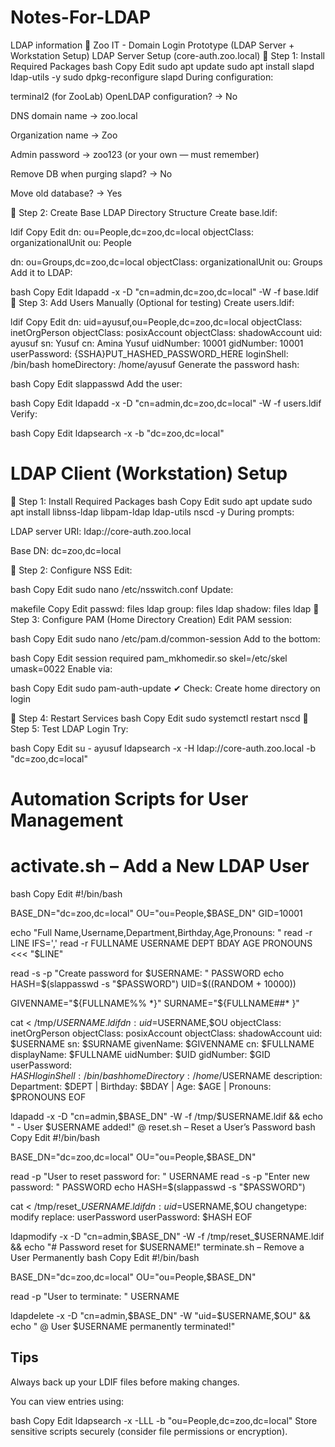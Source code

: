 # Notes-For-LDAP
LDAP information 
🐧 Zoo IT - Domain Login Prototype (LDAP Server + Workstation Setup)
LDAP Server Setup (core-auth.zoo.local)
🔹 Step 1: Install Required Packages
bash
Copy
Edit
sudo apt update
sudo apt install slapd ldap-utils -y
sudo dpkg-reconfigure slapd
During configuration:

terminal2 (for ZooLab)  OpenLDAP configuration? → No

DNS domain name → zoo.local

Organization name → Zoo

Admin password → zoo123 (or your own — must remember)

Remove DB when purging slapd? → No

Move old database? → Yes

🔹 Step 2: Create Base LDAP Directory Structure
Create base.ldif:

ldif
Copy
Edit
dn: ou=People,dc=zoo,dc=local
objectClass: organizationalUnit
ou: People

dn: ou=Groups,dc=zoo,dc=local
objectClass: organizationalUnit
ou: Groups
Add it to LDAP:

bash
Copy
Edit
ldapadd -x -D "cn=admin,dc=zoo,dc=local" -W -f base.ldif
🔹 Step 3: Add Users Manually (Optional for testing)
Create users.ldif:

ldif
Copy
Edit
dn: uid=ayusuf,ou=People,dc=zoo,dc=local
objectClass: inetOrgPerson
objectClass: posixAccount
objectClass: shadowAccount
uid: ayusuf
sn: Yusuf
cn: Amina Yusuf
uidNumber: 10001
gidNumber: 10001
userPassword: {SSHA}PUT_HASHED_PASSWORD_HERE
loginShell: /bin/bash
homeDirectory: /home/ayusuf
Generate the password hash:

bash
Copy
Edit
slappasswd
Add the user:

bash
Copy
Edit
ldapadd -x -D "cn=admin,dc=zoo,dc=local" -W -f users.ldif
Verify:

bash
Copy
Edit
ldapsearch -x -b "dc=zoo,dc=local"
# LDAP Client (Workstation) Setup
🔹 Step 1: Install Required Packages
bash
Copy
Edit
sudo apt update
sudo apt install libnss-ldap libpam-ldap ldap-utils nscd -y
During prompts:

LDAP server URI: ldap://core-auth.zoo.local

Base DN: dc=zoo,dc=local

🔹 Step 2: Configure NSS
Edit:

bash
Copy
Edit
sudo nano /etc/nsswitch.conf
Update:

makefile
Copy
Edit
passwd:         files ldap
group:          files ldap
shadow:         files ldap
🔹 Step 3: Configure PAM (Home Directory Creation)
Edit PAM session:

bash
Copy
Edit
sudo nano /etc/pam.d/common-session
Add to the bottom:

bash
Copy
Edit
session required pam_mkhomedir.so skel=/etc/skel umask=0022
Enable via:

bash
Copy
Edit
sudo pam-auth-update
✔ Check: Create home directory on login

🔹 Step 4: Restart Services
bash
Copy
Edit
sudo systemctl restart nscd
🔹 Step 5: Test LDAP Login
Try:

bash
Copy
Edit
su - ayusuf
ldapsearch -x -H ldap://core-auth.zoo.local -b "dc=zoo,dc=local"
# Automation Scripts for User Management
# activate.sh – Add a New LDAP User
bash
Copy
Edit
#!/bin/bash

BASE_DN="dc=zoo,dc=local"
OU="ou=People,$BASE_DN"
GID=10001

echo "Full Name,Username,Department,Birthday,Age,Pronouns: "
read -r LINE
IFS=',' read -r FULLNAME USERNAME DEPT BDAY AGE PRONOUNS <<< "$LINE"

read -s -p "Create password for $USERNAME: " PASSWORD
echo
HASH=$(slappasswd -s "$PASSWORD")
UID=$((RANDOM + 10000))

GIVENNAME="${FULLNAME%% *}"
SURNAME="${FULLNAME##* }"

cat <<EOF > /tmp/$USERNAME.ldif
dn: uid=$USERNAME,$OU
objectClass: inetOrgPerson
objectClass: posixAccount
objectClass: shadowAccount
uid: $USERNAME
sn: $SURNAME
givenName: $GIVENNAME
cn: $FULLNAME
displayName: $FULLNAME
uidNumber: $UID
gidNumber: $GID
userPassword: $HASH
loginShell: /bin/bash
homeDirectory: /home/$USERNAME
description: Department: $DEPT | Birthday: $BDAY | Age: $AGE | Pronouns: $PRONOUNS
EOF

ldapadd -x -D "cn=admin,$BASE_DN" -W -f /tmp/$USERNAME.ldif && echo " -  User $USERNAME added!"
@ reset.sh – Reset a User’s Password
bash
Copy
Edit
#!/bin/bash

BASE_DN="dc=zoo,dc=local"
OU="ou=People,$BASE_DN"

read -p "User to reset password for: " USERNAME
read -s -p "Enter new password: " PASSWORD
echo
HASH=$(slappasswd -s "$PASSWORD")

cat <<EOF > /tmp/reset_$USERNAME.ldif
dn: uid=$USERNAME,$OU
changetype: modify
replace: userPassword
userPassword: $HASH
EOF

ldapmodify -x -D "cn=admin,$BASE_DN" -W -f /tmp/reset_$USERNAME.ldif && echo "#  Password reset for $USERNAME!"
 terminate.sh – Remove a User Permanently
bash
Copy
Edit
#!/bin/bash

BASE_DN="dc=zoo,dc=local"
OU="ou=People,$BASE_DN"

read -p "User to terminate: " USERNAME

ldapdelete -x -D "cn=admin,$BASE_DN" -W "uid=$USERNAME,$OU" && echo " @ User $USERNAME permanently terminated!"
## Tips
Always back up your LDIF files before making changes.

You can view entries using:

bash
Copy
Edit
ldapsearch -x -LLL -b "ou=People,dc=zoo,dc=local"
Store sensitive scripts securely (consider file permissions or encryption).


